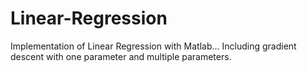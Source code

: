 # Linear-Regression
Implementation of Linear Regression with Matlab…
Including gradient descent with one parameter and multiple parameters.
